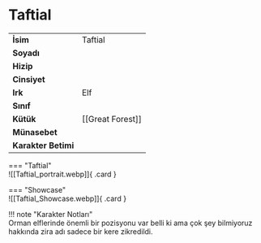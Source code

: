 # Taftial   
  
<div class="grid" markdown>  
  
|  |  |  
|---|---|  
| **İsim** | Taftial |  
| **Soyadı** |  |  
| **Hizip** |  |  
| **Cinsiyet** |  |  
| **Irk** | Elf |  
| **Sınıf** |  |  
| **Kütük** | [[Great Forest]] |  
| **Münasebet** |  |  
| **Karakter Betimi** |  |  
  
  
=== "Taftial"  
	![[Taftial_portrait.webp]]{ .card }  
  
=== "Showcase"  
	![[Taftial_Showcase.webp]]{ .card }  
  
</div>  
  
!!! note "Karakter Notları"  
	Orman elflerinde önemli bir pozisyonu var belli ki ama çok şey bilmiyoruz hakkında zira adı sadece bir kere zikredildi.  
  